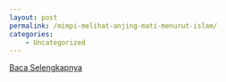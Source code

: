 ```yaml
---
layout: post
permalink: /mimpi-melihat-anjing-mati-menurut-islam/
categories:
    - Uncategorized
---
```


[Baca Selengkapnya](/01)